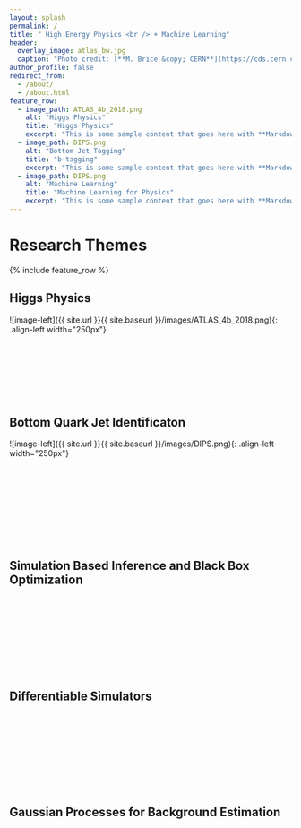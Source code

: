 ```yaml
---
layout: splash
permalink: /
title: " High Energy Physics <br /> + Machine Learning"
header:
  overlay_image: atlas_bw.jpg
  caption: "Photo credit: [**M. Brice &copy; CERN**](https://cds.cern.ch/record/910380)"
author_profile: false
redirect_from: 
  - /about/
  - /about.html
feature_row:
  - image_path: ATLAS_4b_2018.png
    alt: "Higgs Physics"
    title: "Higgs Physics"
    excerpt: "This is some sample content that goes here with **Markdown** formatting."
  - image_path: DIPS.png
    alt: "Bottom Jet Tagging"
    title: "b-tagging"
    excerpt: "This is some sample content that goes here with **Markdown** formatting."
  - image_path: DIPS.png
    alt: "Machine Learning"
    title: "Machine Learning for Physics"
    excerpt: "This is some sample content that goes here with **Markdown** formatting."
---
```

        
# Research Themes

{% include feature_row %}



## Higgs Physics

![image-left]({{ site.url }}{{ site.baseurl }}/images/ATLAS_4b_2018.png){: .align-left width="250px"}

<br />
<br />
<br />
<br />
<br />
<br />

## Bottom Quark Jet Identificaton

![image-left]({{ site.url }}{{ site.baseurl }}/images/DIPS.png){: .align-left width="250px"}


<br />
<br />
<br />
<br />
<br />
<br />
<br />
<br />

## Simulation Based Inference and Black Box Optimization


<br />
<br />
<br />
<br />
<br />
<br />
<br />
<br />


## Differentiable Simulators


<br />
<br />
<br />
<br />
<br />
<br />
<br />
<br />


## Gaussian Processes for Background Estimation


<br />
<br />
<br />
<br />
<br />
<br />
<br />
<br />
